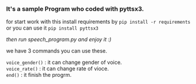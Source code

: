 ### It's a sample Program who coded with pyttsx3.

for start work with this install requirements by ```pip install -r requirements```
<br/>
or you can use it ```pip install pyttsx3```

*then run speech_program.py and enjoy it :)*

we have 3 commands you can use these.

```voice_gender()``` : it can change gender of voice.
<br/>
```voice_rate()``` : it can change rate of vioce.
<br/>
```end()``` : it finish the progrm.
